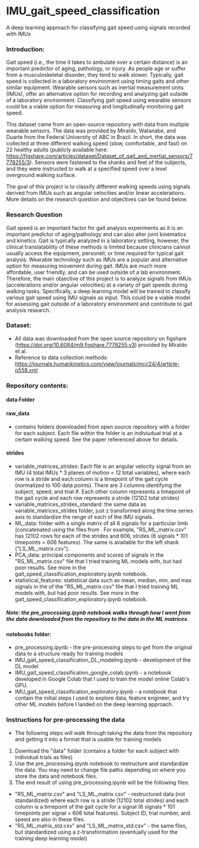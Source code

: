 # IMU_gait_speed_classification
A deep learning approach for classifying gait speed using signals recorded with IMUs

### Introduction:
Gait speed (i.e., the time it takes to ambulate over a certain distance) is an important predictor of aging, pathology, or injury. As people age or suffer from a musculoskeletal disorder, they tend to walk slower. Typically, gait speed is collected in a laboratory environment using timing gaits and other similar equipment. Wearable sensors such as inertial measurement units (IMUs), offer an alternative option for recording and analyzing gait outside of a laboratory environment. Classifying gait speed using wearable sensors could be a viable option for measuring and longitudinally monitoring gait speed.

This dataset came from an open-source repository with data from multiple wearable sensors. The data was provided by Miraldo, Watanabe, and Duarte from the Federal University of ABC in Brazil. In short, the data was collected at three different walking speed (slow, comfortable, and fast) on 22 healthy adults (publicly available here: https://figshare.com/articles/dataset/Dataset_of_gait_and_inertial_sensors/7778255/3). Sensors were fastened to the shanks and feet of the subjects, and they were instructed to walk at a specified speed over a level overground walking surface.

The goal of this project is to classify different walking speeds using signals derived from IMUs such as angular velocities and/or linear accelerations. More details on the research question and objectives can be found below.


### Research Question
Gait speed is an important factor for gait analysis experiments as it is an important predictor of aging/pathology and can also alter joint kinematics and kinetics. Gait is typically analyzed in a laboratory setting, however, the clinical translatability of these methods is limited because clinicians cannot usually access the equipment, personell, or time required for typical gait analysis. Wearable technology such as IMUs are a popular and alternative option for measuring movement during gait. IMUs are much more affordable, user friendly, and can be used outside of a lab environment. Therefore, the main objective of this project is to analyze signals from IMUs (accelerations and/or angular velocities) at a variety of gait speeds during walking tasks. Specifically, a deep learning model will be trained to classify various gait speed using IMU signals as input. This could be a viable model for assessing gait outside of a laboratory environment and contribute to gait analysis research. 


### Dataset:
* All data was downloaded from the open source repository on figshare (https://doi.org/10.6084/m9.figshare.7778255.v3) provided by Miraldo et al. 
* Reference to data collection methods: https://journals.humankinetics.com/view/journals/mcj/24/4/article-p558.xml


### Repository contents:
#### data Folder
#### raw_data
* contains folders downloaded from open source repository with a folder for each subject. Each file within the folder is an indiviudual trial at a certain walking speed. See the paper referenced above for details.
#### strides 
* variable_matrices_strides: Each file is an angular velocity signal from an IMU (4 total IMUs * 3 planes of motion = 12 total variables), where each row is a stride and each column is a timepoint of the gait cycle (normalized to 100 data points). There are 3 columns identifying the subject, speed, and trial #. Each other column represents a timepoint of the gait cycle and each row represents a stride (12102 total strides)
* variable_matrices_strides_standard: the same data as variable_matrices_strides folder, just z transformed along the time series axis to standardize the range of each of the IMU signals. 
* ML_data: folder with a single matrix of all 6 signals for a particular limb (concatenated using the files from . For example, "RS_ML_matrix.csv" has 12102 rows for each of the strides and 606, strides (6 signals * 101 timepoints = 606 features). The same is available for the left shank ("LS_ML_matrix.csv"). 
* PCA_data: principal components and scores of signals in the "RS_ML_matrix.csv" file that I tried training ML models with, but had poor results. See more in the gait_speed_classification_exploratory.ipynb notebook.
* statistical_features: statistical data such as mean, median, min, and max signals in the of the "RS_ML_matrix.csv" file that I tried training ML models with, but had poor results. See more in the gait_speed_classification_exploratory.ipynb notebook.
##### Note: the pre_processing.ipynb notebook walks through how I went from the data downloaded from the repository to the data in the ML matrices.
#### notebooks folder:
* pre_processing.ipynb - the pre-processing steps to get from the original data to a structure ready for training models
* IMU_gait_speed_classification_DL_modeling.ipynb - development of the DL model
* IMU_gait_speed_classification_google_colab.ipynb - a notebook developed in Google Colab that I used to train the model online Colab's GPU.
* IMU_gait_speed_classification_exploratory.ipynb - a notebook that contain the initial steps I used to explore data, feature engineer, and try other ML models before I landed on the deep learning approach. 


### Instructions for pre-processing the data
* The following steps will walk through taking the data from the repository and getting it into a format that is usable for training models
1) Download the "data" folder (contains a folder for each subject with individual trials as files)
2) Use the pre_processing.ipynb notebook to restructure and standardize the data. You may need to change file paths depending on where you store the data and notebook files.
3) The end result of using pre_processing.ipynb will be the following files: 
* "RS_ML_matrix.csv" and "LS_ML_matrix.csv" - restructured data (not standardized) where each row is a stride (12102 total strides) and each column is a timepoint of the gait cycle for a signal (6 signals * 101 timepoints per signal = 606 total features). Subject ID, trial number, and speed are also in these files. 
* "RS_ML_matrix_std.csv" and "LS_ML_matrix_std.csv" - the same files, but standardized using a z-transformation (eventually used for the training deep learning model)


